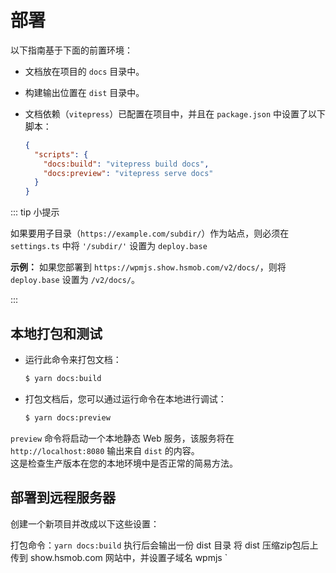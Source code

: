 # 部署

以下指南基于下面的前置环境：

- 文档放在项目的 `docs` 目录中。
- 构建输出位置在 `dist` 目录中。
- 文档依赖（`vitepress`）已配置在项目中，并且在 `package.json` 中设置了以下脚本：

  ```json
  {
    "scripts": {
      "docs:build": "vitepress build docs",
      "docs:preview": "vitepress serve docs"
    }
  }
  ```

::: tip 小提示

如果要用子目录（`https://example.com/subdir/`）作为站点，则必须在 `settings.ts` 中将 `'/subdir/'` 设置为 `deploy.base`

**示例：** 如果您部署到 `https://wpmjs.show.hsmob.com/v2/docs/`，则将 `deploy.base` 设置为 `/v2/docs/`。

:::

## 本地打包和测试

- 运行此命令来打包文档：

  ```sh
  $ yarn docs:build
  ```

- 打包文档后，您可以通过运行命令在本地进行调试：

  ```sh
  $ yarn docs:preview
  ```

`preview` 命令将启动一个本地静态 Web 服务，该服务将在 `http://localhost:8080` 输出来自 `dist` 的内容。  
这是检查生产版本在您的本地环境中是否正常的简易方法。

## 部署到远程服务器

创建一个新项目并改成以下这些设置：

打包命令：`yarn docs:build` 执行后会输出一份 dist 目录
将 dist 压缩zip包后上传到 show.hsmob.com 网站中，并设置子域名 wpmjs `


